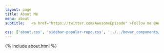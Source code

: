 ```yaml
---
layout: page
title: About Me
menu: about
subtitle:   <a href="https://twitter.com/AwesomeEpisode" >Follow me @AwesomeEpisode</a>
                            
css: ['about.css', 'sidebar-popular-repo.css', '../../bower_components/flag-icon-css/css/flag-icon.min.css']
---
```


{% include about.html %}
